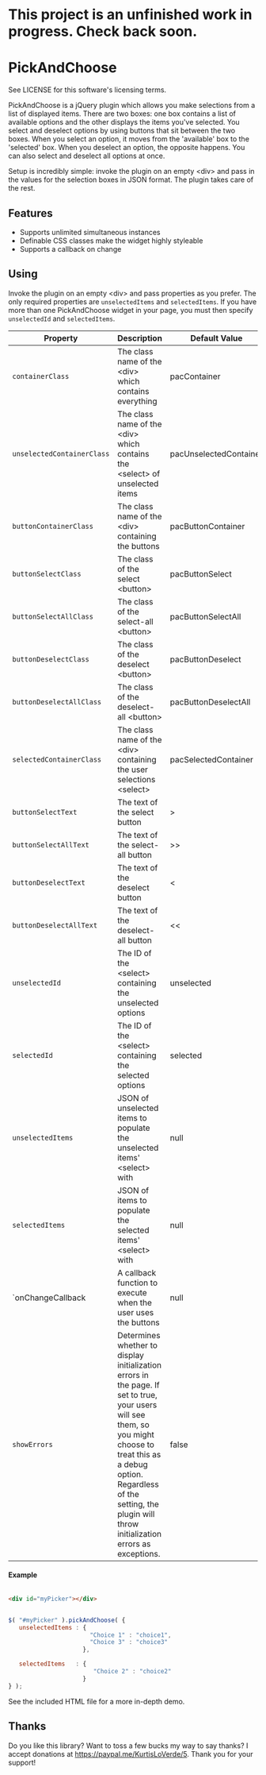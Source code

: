 # This project is an unfinished work in progress.  Check back soon.


PickAndChoose
=============

See LICENSE for this software's licensing terms.

PickAndChoose is a jQuery plugin which allows you make selections from a list of displayed items.  There are two boxes:  one box contains a list of available options and the other displays the items you've selected.  You select and deselect options by using buttons that sit between the two boxes.  When you select an option, it moves from the 'available' box to the 'selected' box.  When you deselect an option, the opposite happens.  You can also select and deselect all options at once.

Setup is incredibly simple:  invoke the plugin on an empty &lt;div&gt; and pass in the values for the selection boxes in JSON format.  The plugin takes care of the rest.


## Features

* Supports unlimited simultaneous instances
* Definable CSS classes make the widget highly styleable
* Supports a callback on change


## Using

Invoke the plugin on an empty &lt;div&gt; and pass properties as you prefer.  The only required properties are `unselectedItems` and `selectedItems`.  If you have more than one PickAndChoose widget in your page, you must then specify `unselectedId` and `selectedItems`.

| Property | Description | Default Value |
| ----------------- | --------------------------------------------------------------------------------------------------------------------------- |---------------|
| `containerClass` | The class name of the &lt;div&gt; which contains everything | pacContainer |
| `unselectedContainerClass` | The class name of the &lt;div&gt; which contains the &lt;select&gt; of unselected items | pacUnselectedContainer |
| `buttonContainerClass` | The class name of the &lt;div&gt; containing the buttons | pacButtonContainer |
| `buttonSelectClass` | The class of the select &lt;button&gt; | pacButtonSelect |
| `buttonSelectAllClass` | The class of the select-all &lt;button&gt; | pacButtonSelectAll |
| `buttonDeselectClass` | The class of the deselect &lt;button&gt; | pacButtonDeselect |
| `buttonDeselectAllClass` | The class of the deselect-all &lt;button&gt; | pacButtonDeselectAll |
| `selectedContainerClass` | The class name of the &lt;div&gt; containing the user selections &lt;select&gt; | pacSelectedContainer |
| `buttonSelectText` | The text of the select button | &gt; |
| `buttonSelectAllText` | The text of the select-all button | &gt;&gt; |
| `buttonDeselectText` | The text of the deselect button |  &lt; |
| `buttonDeselectAllText` | The text of the deselect-all button | &lt;&lt; |
| `unselectedId` | The ID of the &lt;select&gt; containing the unselected options | unselected |
| `selectedId` | The ID of the &lt;select&gt; containing the selected options | selected |
| `unselectedItems` | JSON of unselected items to populate the unselected items' &lt;select&gt; with | null |
| `selectedItems` | JSON of items to populate the selected items' &lt;select&gt; with | null |
| `onChangeCallback | A callback function to execute when the user uses the buttons | null |
| `showErrors` | Determines whether to display initialization errors in the page.  If set to true, your users will see them, so you might choose to treat this as a debug option.  Regardless of the setting, the plugin will throw initialization errors as exceptions. | false |


#### Example

```html

<div id="myPicker"></div>

```

```javascript

$( "#myPicker" ).pickAndChoose( {
   unselectedItems : {
                       "Choice 1" : "choice1",
                       "Choice 3" : "choice3"
                     },

   selectedItems   : {
                        "Choice 2" : "choice2"
                     }
} );

```

See the included HTML file for a more in-depth demo.


## Thanks

Do you like this library?  Want to toss a few bucks my way to say thanks?  I accept donations at https://paypal.me/KurtisLoVerde/5.  Thank you for your support!
